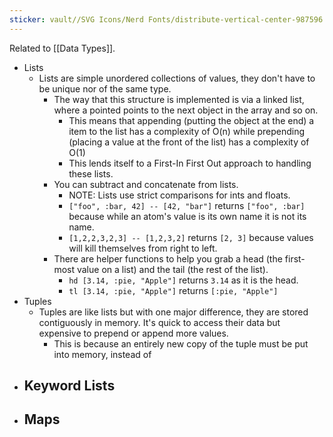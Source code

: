 ```yaml
---
sticker: vault//SVG Icons/Nerd Fonts/distribute-vertical-center-987596.svg
---
```

Related to [[Data Types]]. 
- Lists
	- Lists are simple unordered collections of values, they don't have to be unique nor of the same type. 
		- The way that this structure is implemented is via a linked list, where a pointed points to the next object in the array and so on. 
			- This means that appending (putting the object at the end) a item to the list has a complexity of O(n) while prepending (placing a value at the front of the list) has a complexity of O(1)
			- This lends itself to a First-In First Out approach to handling these lists. 
		- You can subtract and concatenate from lists. 
			- NOTE: Lists use strict comparisons for ints and floats. 
			- `["foo", :bar, 42] -- [42, "bar"]` returns `["foo", :bar]` because while an atom's value is its own name it is not its name. 
			- `[1,2,2,3,2,3] -- [1,2,3,2]` returns `[2, 3]` because values will kill themselves from right to left. 
		- There are helper functions to help you grab a head (the first-most value on a list) and the tail (the rest of the list). 
			- `hd [3.14, :pie, "Apple"]` returns `3.14` as it is the head. 
			- `tl [3.14, :pie, "Apple"]` returns `[:pie, "Apple"]`
- Tuples
	- Tuples are like lists but with one major difference, they are stored contiguously in memory. It's quick to access their data but expensive to prepend or append more values. 
		- This is because an entirely new copy of the tuple must be put into memory, instead of 
- Keyword Lists
	- 
- Maps
	- 